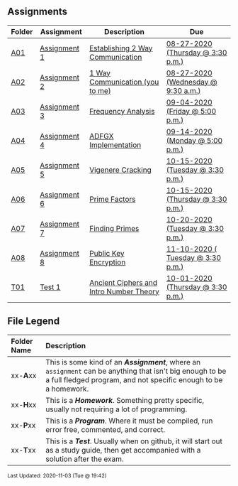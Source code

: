 ## Assignments
| Folder | Assignment | Description | Due|
 | ------------|------------|------------|------------|
 | [A01](https://github.com/rugbyprof/4663-Cryptography/tree/master/Assignments/A01) | [ Assignment 1 ](https://github.com/rugbyprof/4663-Cryptography/tree/master/Assignments/A01) | [ Establishing 2 Way Communication](https://github.com/rugbyprof/4663-Cryptography/tree/master/Assignments/A01) | [08-27-2020 (Thursday @ 3:30 p.m.)](https://github.com/rugbyprof/4663-Cryptography/tree/master/Assignments/A01) |
 | [A02](https://github.com/rugbyprof/4663-Cryptography/tree/master/Assignments/A02) | [ Assignment 2 ](https://github.com/rugbyprof/4663-Cryptography/tree/master/Assignments/A02) | [ 1 Way Communication (you to me)](https://github.com/rugbyprof/4663-Cryptography/tree/master/Assignments/A02) | [08-27-2020 (Wednesday @ 9:30 a.m.)](https://github.com/rugbyprof/4663-Cryptography/tree/master/Assignments/A02) |
 | [A03](https://github.com/rugbyprof/4663-Cryptography/tree/master/Assignments/A03) | [ Assignment 3 ](https://github.com/rugbyprof/4663-Cryptography/tree/master/Assignments/A03) | [ Frequency Analysis](https://github.com/rugbyprof/4663-Cryptography/tree/master/Assignments/A03) | [09-04-2020 (Friday @ 5:00 p.m.)](https://github.com/rugbyprof/4663-Cryptography/tree/master/Assignments/A03) |
 | [A04](https://github.com/rugbyprof/4663-Cryptography/tree/master/Assignments/A04) | [ Assignment 4 ](https://github.com/rugbyprof/4663-Cryptography/tree/master/Assignments/A04) | [ ADFGX Implementation](https://github.com/rugbyprof/4663-Cryptography/tree/master/Assignments/A04) | [09-14-2020 (Monday @ 5:00 p.m.)](https://github.com/rugbyprof/4663-Cryptography/tree/master/Assignments/A04) |
 | [A05](https://github.com/rugbyprof/4663-Cryptography/tree/master/Assignments/A05) | [ Assignment 5 ](https://github.com/rugbyprof/4663-Cryptography/tree/master/Assignments/A05) | [ Vigenere Cracking](https://github.com/rugbyprof/4663-Cryptography/tree/master/Assignments/A05) | [10-15-2020 (Tuesday @ 3:30 p.m.)](https://github.com/rugbyprof/4663-Cryptography/tree/master/Assignments/A05) |
 | [A06](https://github.com/rugbyprof/4663-Cryptography/tree/master/Assignments/A06) | [ Assignment 6 ](https://github.com/rugbyprof/4663-Cryptography/tree/master/Assignments/A06) | [ Prime Factors](https://github.com/rugbyprof/4663-Cryptography/tree/master/Assignments/A06) | [10-15-2020 (Thursday @ 3:30 p.m.)](https://github.com/rugbyprof/4663-Cryptography/tree/master/Assignments/A06) |
 | [A07](https://github.com/rugbyprof/4663-Cryptography/tree/master/Assignments/A07) | [ Assignment 7 ](https://github.com/rugbyprof/4663-Cryptography/tree/master/Assignments/A07) | [ Finding Primes](https://github.com/rugbyprof/4663-Cryptography/tree/master/Assignments/A07) | [10-20-2020 (Tuesday @ 3:30 p.m.)](https://github.com/rugbyprof/4663-Cryptography/tree/master/Assignments/A07) |
 | [A08](https://github.com/rugbyprof/4663-Cryptography/tree/master/Assignments/A08) | [ Assignment 8 ](https://github.com/rugbyprof/4663-Cryptography/tree/master/Assignments/A08) | [ Public Key Encryption](https://github.com/rugbyprof/4663-Cryptography/tree/master/Assignments/A08) | [11-10-2020 ( Tuesday @ 3:30 p.m.)](https://github.com/rugbyprof/4663-Cryptography/tree/master/Assignments/A08) |
 | [T01](https://github.com/rugbyprof/4663-Cryptography/tree/master/Assignments/T01) | [ Test 1 ](https://github.com/rugbyprof/4663-Cryptography/tree/master/Assignments/T01) | [ Ancient Ciphers and Intro Number Theory](https://github.com/rugbyprof/4663-Cryptography/tree/master/Assignments/T01) | [10-01-2020 (Thursday @ 3:30 p.m.)](https://github.com/rugbyprof/4663-Cryptography/tree/master/Assignments/T01) |
 
    
## File Legend

| Folder Name | Description |
|:-----------|:-------------|
|xx-**A**xx | This is some kind of an ***Assignment***, where an `assignment` can be anything that isn't big enough to be a full fledged program, and not specific enough to be a homework. |
|xx-**H**xx | This is a ***Homework***. Something pretty specific, usually not requiring a lot of programming. |
|xx-**P**xx | This is a ***Program***. Where it must be compiled, run error free, commented, and correct. |
|xx-**T**xx | This is a ***Test***. Usually when on github, it will start out as a study guide, then get accompanied with a solution after the exam. |

    
<sup>Last Updated: 2020-11-03 (Tue @ 19:42)</sup>